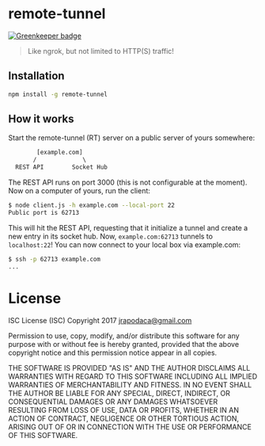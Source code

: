 # remote-tunnel

[![Greenkeeper badge](https://badges.greenkeeper.io/jrop/remote-tunnel.svg)](https://greenkeeper.io/)

> Like ngrok, but not limited to HTTP(S) traffic!

## Installation

```sh
npm install -g remote-tunnel
```

## How it works

Start the remote-tunnel (RT) server on a public server of yours somewhere:

```txt
        [example.com]
       /             \
  REST API        Socket Hub
```

The REST API runs on port 3000 (this is not configurable at the moment).
Now on a computer of yours, run the client:

```sh
$ node client.js -h example.com --local-port 22
Public port is 62713
```

This will hit the REST API, requesting that it initialize a tunnel and create a new
entry in its socket hub.  Now, `example.com:62713` tunnels to `localhost:22`!  You can
now connect to your local box via example.com:

```sh
$ ssh -p 62713 example.com
...
```

# License

ISC License (ISC)
Copyright 2017 <jrapodaca@gmail.com>

Permission to use, copy, modify, and/or distribute this software for any purpose with or without fee is hereby granted, provided that the above copyright notice and this permission notice appear in all copies.

THE SOFTWARE IS PROVIDED "AS IS" AND THE AUTHOR DISCLAIMS ALL WARRANTIES WITH REGARD TO THIS SOFTWARE INCLUDING ALL IMPLIED WARRANTIES OF MERCHANTABILITY AND FITNESS. IN NO EVENT SHALL THE AUTHOR BE LIABLE FOR ANY SPECIAL, DIRECT, INDIRECT, OR CONSEQUENTIAL DAMAGES OR ANY DAMAGES WHATSOEVER RESULTING FROM LOSS OF USE, DATA OR PROFITS, WHETHER IN AN ACTION OF CONTRACT, NEGLIGENCE OR OTHER TORTIOUS ACTION, ARISING OUT OF OR IN CONNECTION WITH THE USE OR PERFORMANCE OF THIS SOFTWARE.

